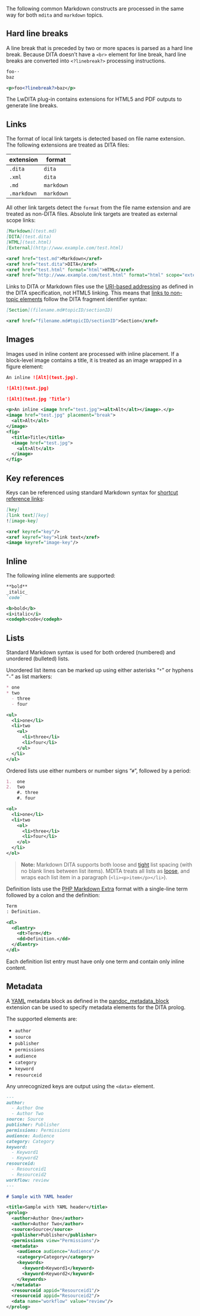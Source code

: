 The following common Markdown constructs are processed in the same way for both `mdita` and `markdown` topics.

## Hard line breaks

A line break that is preceded by two or more spaces is parsed as a hard line break. Because DITA doesn’t have a `<br>` element for line break, hard line breaks are converted into `<?linebreak?>` processing instructions.

```markdown
foo··
baz
```

```xml
<p>foo<?linebreak?>baz</p>
```

The LwDITA plug-in contains extensions for HTML5 and PDF outputs to generate line breaks.

## Links

The format of local link targets is detected based on file name extension. The following extensions are treated as DITA files:

| extension   | format     |
| ----------- | ---------- |
| `.dita`     | `dita`     |
| `.xml`      | `dita`     |
| `.md`       | `markdown` |
| `.markdown` | `markdown` |

All other link targets detect the `format` from the file name extension and are treated as non-DITA files. Absolute link targets are treated as external scope links:

```markdown
[Markdown](test.md)
[DITA](test.dita)
[HTML](test.html)
[External](http://www.example.com/test.html)
```

```xml
<xref href="test.md">Markdown</xref>
<xref href="test.dita">DITA</xref>
<xref href="test.html" format="html">HTML</xref>
<xref href="http://www.example.com/test.html" format="html" scope="external">External</xref>
```

Links to DITA or Markdown files use the [URI-based addressing] as defined in the DITA specification, not HTML5 linking. This means that [links to non-topic elements] follow the DITA fragment identifier syntax:

```markdown
[Section](filename.md#topicID/sectionID)
```

```xml
<xref href="filename.md#topicID/sectionID">Section</xref>
```

## Images

Images used in inline content are processed with inline placement. If a block-level image contains a title, it is treated as an image wrapped in a figure element:

```markdown
An inline ![Alt](test.jpg).

![Alt](test.jpg)

![Alt](test.jpg 'Title')
```

```xml
<p>An inline <image href="test.jpg"><alt>Alt</alt></image>.</p>
<image href="test.jpg" placement="break">
  <alt>Alt</alt>
</image>
<fig>
  <title>Title</title>
  <image href="test.jpg">
    <alt>Alt</alt>
  </image>
</fig>
```

## Key references

Keys can be referenced using standard Markdown syntax for [shortcut reference links]:

```markdown
[key]
[link text][key]
![image-key]
```

```xml
<xref keyref="key"/>
<xref keyref="key">link text</xref>
<image keyref="image-key"/>
```

## Inline

The following inline elements are supported:

```markdown
**bold**
_italic_
`code`
```

```xml
<b>bold</b>
<i>italic</i>
<codeph>code</codeph>
```

## Lists

Standard Markdown syntax is used for both ordered (numbered) and unordered (bulleted) lists.

Unordered list items can be marked up using either asterisks “`*`” or hyphens “`-`” as list markers:

<!-- Prevent Prettier from “fixing” mixed list items -->
<!-- prettier-ignore-start -->
```markdown
* one
* two
  - three
  - four
```
<!-- prettier-ignore-end -->

```xml
<ul>
  <li>one</li>
  <li>two
    <ul>
      <li>three</li>
      <li>four</li>
    </ul>
  </li>
</ul>
```

Ordered lists use either numbers or number signs “`#`”, followed by a period:

```markdown
1.  one
2.  two
    #. three
    #. four
```

```xml
<ol>
  <li>one</li>
  <li>two
    <ol>
      <li>three</li>
      <li>four</li>
    </ol>
  </li>
</ol>
```

> **Note:** Markdown DITA supports both loose and [tight] list spacing (with no blank lines between list items). MDITA treats all lists as [loose], and wraps each list item in a paragraph (`<li><p>item</p></li>`).

Definition lists use the [PHP Markdown Extra](https://michelf.com/projects/php-markdown/extra/#def-list) format with a single-line term followed by a colon and the definition:

```markdown
Term
: Definition.
```

```xml
<dl>
  <dlentry>
    <dt>Term</dt>
    <dd>Definition.</dd>
  </dlentry>
</dl>
```

Each definition list entry must have only one term and contain only inline content.

## Metadata

A [YAML] metadata block as defined in the [pandoc_metadata_block] extension can be used to specify metadata elements for the DITA prolog.

The supported elements are:

- `author`
- `source`
- `publisher`
- `permissions`
- `audience`
- `category`
- `keyword`
- `resourceid`

Any unrecognized keys are output using the `<data>` element.

```markdown
---
author:
  - Author One
  - Author Two
source: Source
publisher: Publisher
permissions: Permissions
audience: Audience
category: Category
keyword:
  - Keyword1
  - Keyword2
resourceid:
  - Resourceid1
  - Resourceid2
workflow: review
---

# Sample with YAML header
```

```xml
<title>Sample with YAML header</title>
<prolog>
  <author>Author One</author>
  <author>Author Two</author>
  <source>Source</source>
  <publisher>Publisher</publisher>
  <permissions view="Permissions"/>
  <metadata>
    <audience audience="Audience"/>
    <category>Category</category>
    <keywords>
      <keyword>Keyword1</keyword>
      <keyword>Keyword2</keyword>
    </keywords>
  </metadata>
  <resourceid appid="Resourceid1"/>
  <resourceid appid="Resourceid2"/>
  <data name="workflow" value="review"/>
</prolog>
```

[loose]: https://spec.commonmark.org/0.30/#loose
[pandoc_metadata_block]: https://pandoc.org/MANUAL.html#extension-yaml_metadata_block 'pandoc_metadata_block'
[shortcut reference links]: https://spec.commonmark.org/0.30/#shortcut-reference-link
[tight]: https://spec.commonmark.org/0.30/#tight
[YAML]: https://www.yaml.org/ 'YAML'
[URI-based addressing]: http://docs.oasis-open.org/dita/dita/v1.3/errata02/os/complete/part3-all-inclusive/archSpec/base/uri-based-addressing.html
[links to non-topic elements]: http://docs.oasis-open.org/dita/dita/v1.3/errata02/os/complete/part3-all-inclusive/archSpec/base/uri-based-addressing.html#uri-based-addressing__non-topic-with-uri
